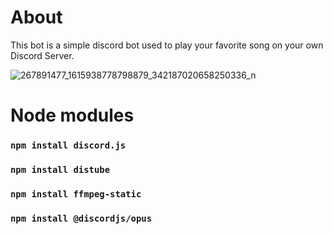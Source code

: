 # About

This bot is a simple discord bot used to play your favorite song on your own Discord Server.

![267891477_1615938778798879_342187020658250336_n](https://user-images.githubusercontent.com/78080278/148092711-d4a4a4c2-bc28-4e7b-9cb9-0614d8ca772a.png)

# Node modules

### `npm install discord.js`

### `npm install distube`

### `npm install ffmpeg-static`

### `npm install @discordjs/opus`



